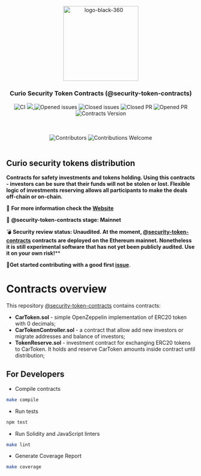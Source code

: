 <p align="center"> <img src="https://user-images.githubusercontent.com/4842007/84689477-50b51080-af41-11ea-88b1-045e8a620c42.png" alt="logo-black-360" width="200"/></p>


<h3 align="center">Curio Security Token Contracts (@security-token-contracts)</h3>
<div align="center">
</div>

<div align="center">

![CI](https://github.com/galtproject/car-token-contracts/workflows/CI/badge.svg)
<a href="https://codecov.io/gh/galtproject/car-token-contracts">
  <img src="https://codecov.io/gh/galtproject/car-token-contracts/branch/develop/graph/badge.svg" />
</a>
<img src="https://img.shields.io/github/issues-raw/galtproject/car-token-contracts.svg?color=green&style=flat-square" alt="Opened issues"/>
<img src="https://img.shields.io/github/issues-closed-raw/galtproject/car-token-contracts.svg?color=blue&style=flat-square" alt="Closed issues" />
<img src="https://img.shields.io/github/issues-pr-closed/galtproject/car-token-contracts.svg?color=green&style=flat-square" alt="Closed PR"/>
<img src="https://img.shields.io/github/issues-pr-raw/galtproject/car-token-contracts.svg?color=green&style=flat-square" alt="Opened PR"/>
<img src="https://img.shields.io/badge/version-1.0.0-yellow.svg" alt="Contracts Version"/>
</div>
<br/>
<br/>
<div align="center">
  <img src="https://img.shields.io/github/contributors/galtproject/car-token-contracts?style=flat-square" alt="Сontributors" />
  <img src="https://img.shields.io/badge/contributions-welcome-orange.svg?style=flat-square" alt="Contributions Welcome" />
</div>
<br/>

## Curio security tokens distribution
**Contracts for safety investments and tokens holding. Using this contracts - investors can be sure that their funds will not be stolen or lost. Flexible logic of investments reserving allows all participants to make the deals off-chain or on-chain.**

:page_with_curl: **For more information check the [Website](https://curioinvest.com/)**

:construction: **@security-token-contracts stage: Mainnet**

:bomb: **Security review status: Unaudited. At the moment, [@security-token-contracts](https://github.com/galtproject/car-token-contracts/) contracts are deployed on the Ethereum mainnet. Nonetheless it is still experimental software that has not yet been publicly audited. Use it on your own risk!****

:memo:**Get started contributing with a good first [issue](https://github.com/galtproject/car-token-contracts/issues)**.

# Contracts overview
This repository [@security-token-contracts](https://github.com/galtproject/car-token-contracts/) contains contracts:
- **CarToken.sol** - simple OpenZeppelin implementation of ERC20 token with 0 decimals;
- **CarTokenController.sol** - a contract that allow add new investors or migrate addresses and balance of investors;
- **TokenReserve.sol** - investment contract for exchanging ERC20 tokens to CarToken. It holds and reserve CarToken amounts inside contract until distribution;

## For Developers

* Compile contracts

```sh
make compile
```

* Run tests

```sh
npm test
```

* Run Solidity and JavaScript linters

```sh
make lint
```

* Generate Coverage Report

```sh
make coverage
```
